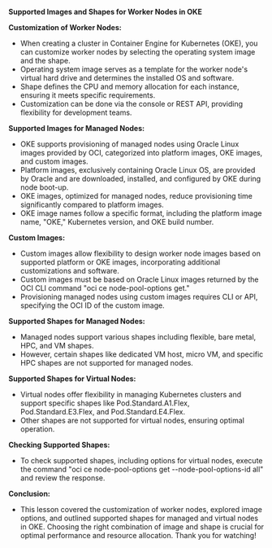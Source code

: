 **Supported Images and Shapes for Worker Nodes in OKE**


**Customization of Worker Nodes:**
- When creating a cluster in Container Engine for Kubernetes (OKE), you can customize worker nodes by selecting the operating system image and the shape.
- Operating system image serves as a template for the worker node's virtual hard drive and determines the installed OS and software.
- Shape defines the CPU and memory allocation for each instance, ensuring it meets specific requirements.
- Customization can be done via the console or REST API, providing flexibility for development teams.

**Supported Images for Managed Nodes:**
- OKE supports provisioning of managed nodes using Oracle Linux images provided by OCI, categorized into platform images, OKE images, and custom images.
- Platform images, exclusively containing Oracle Linux OS, are provided by Oracle and are downloaded, installed, and configured by OKE during node boot-up.
- OKE images, optimized for managed nodes, reduce provisioning time significantly compared to platform images.
- OKE image names follow a specific format, including the platform image name, "OKE," Kubernetes version, and OKE build number.

**Custom Images:**
- Custom images allow flexibility to design worker node images based on supported platform or OKE images, incorporating additional customizations and software.
- Custom images must be based on Oracle Linux images returned by the OCI CLI command "oci ce node-pool-options get."
- Provisioning managed nodes using custom images requires CLI or API, specifying the OCI ID of the custom image.

**Supported Shapes for Managed Nodes:**
- Managed nodes support various shapes including flexible, bare metal, HPC, and VM shapes.
- However, certain shapes like dedicated VM host, micro VM, and specific HPC shapes are not supported for managed nodes.

**Supported Shapes for Virtual Nodes:**
- Virtual nodes offer flexibility in managing Kubernetes clusters and support specific shapes like Pod.Standard.A1.Flex, Pod.Standard.E3.Flex, and Pod.Standard.E4.Flex.
- Other shapes are not supported for virtual nodes, ensuring optimal operation.

**Checking Supported Shapes:**
- To check supported shapes, including options for virtual nodes, execute the command "oci ce node-pool-options get --node-pool-options-id all" and review the response.

**Conclusion:**
- This lesson covered the customization of worker nodes, explored image options, and outlined supported shapes for managed and virtual nodes in OKE. Choosing the right combination of image and shape is crucial for optimal performance and resource allocation. Thank you for watching!
